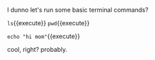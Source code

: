 I dunno let's run some basic terminal commands?

`ls`{{execute}}
`pwd`{{execute}}

`echo "hi mom"`{{execute}}

cool, right? probably.
